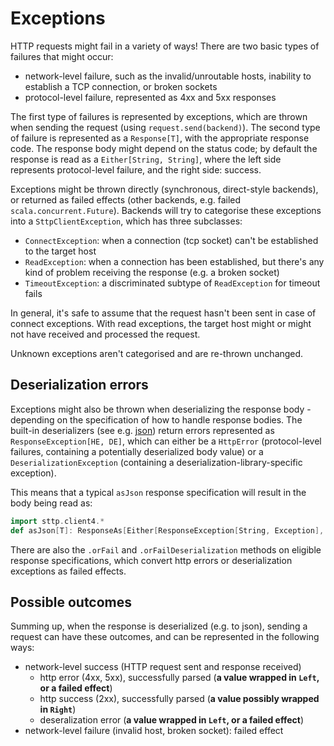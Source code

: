 # Exceptions

HTTP requests might fail in a variety of ways! There are two basic types of failures that might occur:

* network-level failure, such as the invalid/unroutable hosts, inability to establish a TCP connection, or broken sockets
* protocol-level failure, represented as 4xx and 5xx responses

The first type of failures is represented by exceptions, which are thrown when sending the request (using `request.send(backend)`). The second type of failure is represented as a `Response[T]`, with the appropriate response code. The response body might depend on the status code; by default the response is read as a `Either[String, String]`, where the left side represents protocol-level failure, and the right side: success.

Exceptions might be thrown directly (synchronous, direct-style backends), or returned as failed effects (other backends, e.g. failed `scala.concurrent.Future`). Backends will try to categorise these exceptions into a `SttpClientException`, which has three subclasses:

* `ConnectException`: when a connection (tcp socket) can't be established to the target host
* `ReadException`: when a connection has been established, but there's any kind of problem receiving the response (e.g. a broken socket)
* `TimeoutException`: a discriminated subtype of `ReadException` for timeout fails

In general, it's safe to assume that the request hasn't been sent in case of connect exceptions. With read exceptions, the target host might or might not have received and processed the request.

Unknown exceptions aren't categorised and are re-thrown unchanged.

## Deserialization errors

Exceptions might also be thrown when deserializing the response body - depending on the specification of how to handle response bodies. The built-in deserializers (see e.g. [json](../other/json.md)) return errors represented as `ResponseException[HE, DE]`, which can either be a `HttpError` (protocol-level failures, containing a potentially deserialized body value) or a `DeserializationException` (containing a deserialization-library-specific exception).

This means that a typical `asJson` response specification will result in the body being read as:

```scala mdoc:silent
import sttp.client4.*
def asJson[T]: ResponseAs[Either[ResponseException[String, Exception], T]] = ???
``` 

There are also the `.orFail` and `.orFailDeserialization` methods on eligible response specifications, which convert http errors or deserialization exceptions as failed effects.

## Possible outcomes

Summing up, when the response is deserialized (e.g. to json), sending a request can have these outcomes, and can be represented in the following ways:

* network-level success (HTTP request sent and response received)
  * http error (4xx, 5xx), successfully parsed (**a value wrapped in `Left`, or a failed effect**)
  * http success (2xx), successfully parsed (**a value possibly wrapped in `Right`**)
  * deseralization error (**a value wrapped in `Left`, or a failed effect**)
* network-level failure (invalid host, broken socket): failed effect
